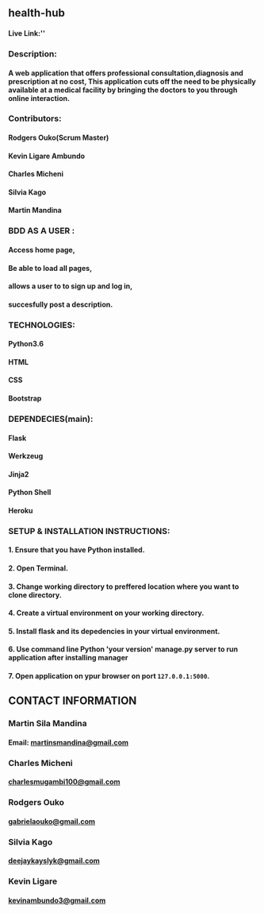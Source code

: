 ## health-hub
#### Live Link:''
### Description:
#### A web application that offers professional consultation,diagnosis and prescription at no cost, This application cuts off the need to be physically available at a medical facility by bringing the doctors to you through online interaction. 
### Contributors:
#### Rodgers Ouko(Scrum Master)
#### Kevin Ligare Ambundo
#### Charles Micheni
#### Silvia Kago
#### Martin Mandina
### BDD AS A USER :
#### Access home page,
#### Be able to load all pages,
#### allows a user to to sign up and log in,
#### succesfully post a description.
### TECHNOLOGIES:
#### Python3.6
#### HTML
#### CSS
#### Bootstrap
### DEPENDECIES(main):
#### Flask
#### Werkzeug
#### Jinja2
#### Python Shell
#### Heroku
### SETUP & INSTALLATION INSTRUCTIONS:
#### 1. Ensure that you have Python installed.
#### 2. Open Terminal.
#### 3. Change working directory to preffered location where you want to clone directory.
#### 4. Create a virtual environment on your working directory.
#### 5. Install flask and its depedencies in your virtual environment.
#### 6. Use command line Python 'your version' manage.py server to run application after installing manager
#### 7. Open application on ypur browser on port `127.0.0.1:5000`. 
## CONTACT INFORMATION
### Martin Sila Mandina 
#### Email: martinsmandina@gmail.com
### Charles Micheni
#### charlesmugambi100@gmail.com
### Rodgers Ouko
#### gabrielaouko@gmail.com
### Silvia Kago
#### deejaykayslyk@gmail.com
### Kevin Ligare
#### kevinambundo3@gmail.com




